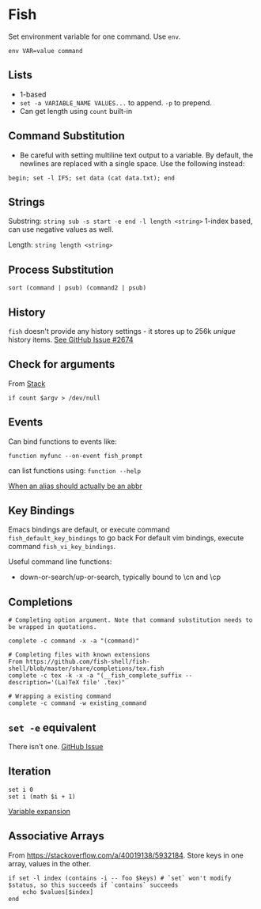# Fish

Set environment variable for one command. Use `env`.

```fish
env VAR=value command
```

## Lists

- 1-based
- `set -a VARIABLE_NAME VALUES...` to append. `-p` to prepend.
- Can get length using `count` built-in

## Command Substitution

- Be careful with setting multiline text output to a variable. By
  default, the newlines are replaced with a single space. Use the
  following instead:

```
begin; set -l IFS; set data (cat data.txt); end
```

## Strings

Substring: `string sub -s start -e end -l length <string>`
1-index based, can use negative values as well.

Length: `string length <string>`

## Process Substitution

```fish
sort (command | psub) (command2 | psub)
```

## History

`fish` doesn't provide any history settings - it stores up to 256k
*unique* history items. [See GitHub Issue #2674](https://github.com/fish-shell/fish-shell/issues/2674)

## Check for arguments

From [Stack](https://stackoverflow.com/a/29643375/5932184)

```fish
if count $argv > /dev/null
```

## Events

Can bind functions to events like:

```fish
function myfunc --on-event fish_prompt
```

can list functions using: `function --help`

[When an alias should actually be an abbr](https://www.sean.sh/log/when-an-alias-should-actually-be-an-abbr/)


## Key Bindings

Emacs bindings are default, or execute command `fish_default_key_bindings` to go back
For default vim bindings, execute command `fish_vi_key_bindings`.

Useful command line functions:

- down-or-search/up-or-search, typically bound to \cn and \cp

## Completions

```fish
# Completing option argument. Note that command substitution needs to be wrapped in quotations.

complete -c command -x -a "(command)"

# Completing files with known extensions
From https://github.com/fish-shell/fish-shell/blob/master/share/completions/tex.fish
complete -c tex -k -x -a "(__fish_complete_suffix --description='(La)TeX file' .tex)"

# Wrapping a existing command
complete -c command -w existing_command
```

## `set -e` equivalent

There isn't one. [GitHub Issue](https://github.com/fish-shell/fish-shell/issues/510)

## Iteration

```fish
set i 0
set i (math $i + 1)
```

[Variable expansion](https://fishshell.com/docs/current/language.html#variable-expansion)

## Associative Arrays

From <https://stackoverflow.com/a/40019138/5932184>. Store keys in one array, values in the other.

```fish
if set -l index (contains -i -- foo $keys) # `set` won't modify $status, so this succeeds if `contains` succeeds
    echo $values[$index]
end
```
